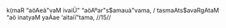 k(maR “aöAeà"vaM ivaiÜ" “aöAºar"s$amauà"vama, /
tasmaAts$avaRgAtaM “aö inatyaM yaÁae ‘aitaiï"tama, //15//